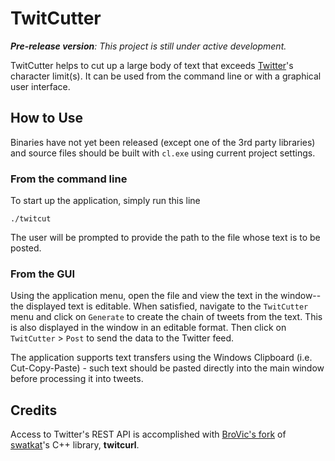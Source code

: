 # TwitCutter

_**Pre-release version**: This project is still under active development._

TwitCutter helps to cut up a large body of text that exceeds [Twitter](https://twitter.com)'s character limit(s). It can be used from the command line or with a graphical user interface.

## How to Use
Binaries have not yet been released (except one of the 3rd party libraries) and source files should be built with `cl.exe` using current project settings.  
### From the command line
To start up the application, simply run this line
```
./twitcut
```  
The user will be prompted to provide the path to the file whose text is to be posted.

### From the GUI
Using the application menu, open the file and view the text in the window--the displayed text is editable. When satisfied, navigate to the `TwitCutter` menu and click on `Generate` to create the chain of tweets from the text. This is also displayed in the window in an editable format. Then click on `TwitCutter` > `Post` to send the data to the Twitter feed.

The application supports text transfers using the Windows Clipboard (i.e. Cut-Copy-Paste) - such text should be pasted directly into the main window before processing it into tweets.

## Credits
Access to Twitter's REST API is accomplished with [BroVic's fork](https://github.com/BroVic/twitcurl) of [swatkat](https://github.com/swatkat)'s C++ library, **twitcurl**.
